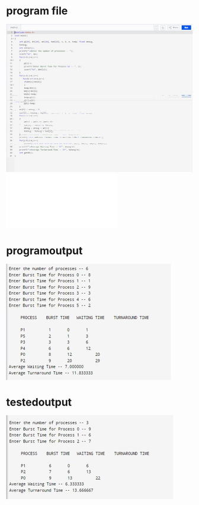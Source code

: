 # program file
![program file](program.jpeg)
![program file](SFJ.c)

# programoutput
![program file](programoutput.jpeg)

# testedoutput
![program file](testedoutput.jpeg)
